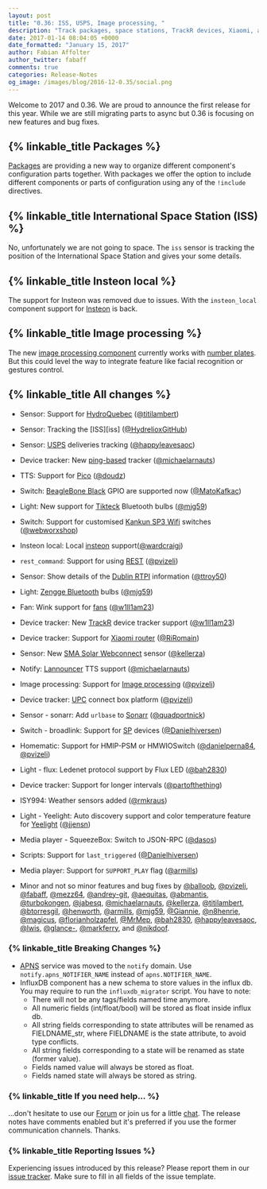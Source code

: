 ```yaml
---
layout: post
title: "0.36: ISS, USPS, Image processing, "
description: "Track packages, space stations, TrackR devices, Xiaomi, and UPC"
date: 2017-01-14 08:04:05 +0000
date_formatted: "January 15, 2017"
author: Fabian Affolter
author_twitter: fabaff
comments: true
categories: Release-Notes
og_image: /images/blog/2016-12-0.35/social.png
---
```


Welcome to 2017 and 0.36. We are proud to announce the first release for this year. While we are still migrating parts to async but 0.36 is focusing on new features and bug fixes.

## {% linkable_title Packages %}
[Packages][packages] are providing a new way to organize different component's configuration parts together. With packages we offer the option to include different components or parts of configuration using any of the `!include` directives.

## {% linkable_title International Space Station (ISS) %}
No, unfortunately we are not going to space. The `iss` sensor is tracking the position of the International Space Station and gives your some details.

## {% linkable_title Insteon local %}
The support for Insteon was removed due to issues. With the `insteon_local` component support for [Insteon][insteon] is back.

## {% linkable_title Image processing %}
The new [image processing component][image] currently works with [number plates][plates]. But this could level the way to integrate feature like facial recognition or gestures control.

## {% linkable_title All changes %}
- Sensor: Support for [HydroQuebec][quebec] ([@titilambert])
- Sensor: Tracking the [ISS][iss] ([@HydrelioxGitHub])
- Sensor: [USPS][usps] deliveries tracking ([@happyleavesaoc])
- Device tracker: New [ping-based][ping] tracker ([@michaelarnauts])
- TTS: Support for [Pico][pico] ([@doudz])
- Switch: [BeagleBone Black][beaglebone] GPIO are supported now ([@MatoKafkac])
- Light: New support for [Tikteck][tik] Bluetooth bulbs ([@mjg59])
- Switch: Support for customised [Kankun SP3 Wifi][kankun] switches ([@webworxshop])
- Insteon local: Local [insteon][insteon] support([@wardcraigj])
- `rest_command`: Support for using [REST][rest] ([@pvizeli])
- Sensor: Show details of the [Dublin RTPI][dublin] information ([@ttroy50])
- Light: [Zengge Bluetooth][zengge] bulbs ([@mjg59])
- Fan: Wink support for [fans][wink-fan] ([@w1ll1am23])
- Device tracker: New [TrackR][trackr] device tracker support ([@w1ll1am23])
- Device tracker: Support for [Xiaomi router][xiaomi] ([@RiRomain])
- Sensor: New [SMA Solar Webconnect][sma] sensor ([@kellerza])
- Notify: [Lannouncer][lannouncer] TTS support ([@michaelarnauts])
- Image processing: Support for [Image processing][image] ([@pvizeli])
- Device tracker: [UPC][upc] connect box platform ([@pvizeli])

- Sensor - sonarr: Add `urlbase` to [Sonarr][] ([@quadportnick])
- Switch - broadlink: Support for [SP][bl-switch] devices ([@Danielhiversen])
- Homematic: Support for HMIP-PSM or HMWIOSwitch ([@danielperna84], [@pvizeli])
- Light - flux: Ledenet protocol support by Flux LED ([@bah2830])
- Device tracker: Support for longer intervals ([@partofthething])
- ISY994: Weather sensors added ([@rmkraus])
- Light - Yeelight: Auto discovery support and color temperature feature for [Yeelight][yeelight] ([@jjensn])
- Media player - SqueezeBox: Switch to JSON-RPC ([@dasos])
- Scripts: Support for `last_triggered` ([@Danielhiversen])
- Media player: Support for `SUPPORT_PLAY` flag ([@armills])
- Minor and not so minor features and bug fixes by [@balloob], [@pvizeli], [@fabaff], [@mezz64], [@andrey-git], [@aequitas], [@abmantis], [@turbokongen], [@jabesq], [@michaelarnauts], [@kellerza], [@titilambert], [@btorresgil], [@henworth], [@armills], [@mjg59], [@Giannie], [@n8henrie], [@magicus], [@florianholzapfel], [@MrMep], [@bah2830], [@happyleavesaoc], [@lwis], [@glance-], [@markferry], and [@nikdoof].

### {% linkable_title Breaking Changes %}

- [APNS][apns] service was moved to the `notify` domain. Use `notify.apns_NOTIFIER_NAME` instead of `apns.NOTIFIER_NAME`.
- InfluxDB component has a new schema to store values in the influx db. You may require to run the `influxdb_migrator` script.
  You have to note:
  - There will not be any tags/fields named time anymore.
  - All numeric fields (int/float/bool) will be stored as float inside influx db.
  - All string fields corresponding to state attributes will be renamed as FIELDNAME_str, where FIELDNAME is the state attribute, to avoid type conflicts.
  - All string fields corresponding to a state will be renamed as state (former value).
  - Fields named value will always be stored as float.
  - Fields named state will always be stored as string.


### {% linkable_title If you need help... %}
...don't hesitate to use our [Forum](https://community.home-assistant.io/) or join us for a little [chat](https://gitter.im/home-assistant/home-assistant). The release notes have comments enabled but it's preferred if you use the former communication channels. Thanks.

### {% linkable_title Reporting Issues %}
Experiencing issues introduced by this release? Please report them in our [issue tracker](https://github.com/home-assistant/home-assistant/issues). Make sure to fill in all fields of the issue template.

[@abmantis]: https://github.com/abmantis
[@aequitas]: https://github.com/aequitas
[@andrey-git]: https://github.com/andrey-git
[@armills]: https://github.com/armills
[@bah2830]: https://github.com/bah2830
[@balloob]: https://github.com/balloob
[@brandonweeks]: https://github.com/brandonweeks
[@btorresgil]: https://github.com/btorresgil
[@Danielhiversen]: https://github.com/Danielhiversen
[@danieljkemp]: https://github.com/danieljkemp
[@danielperna84]: https://github.com/danielperna84
[@dasos]: https://github.com/dasos
[@DavidLP]: https://github.com/DavidLP
[@doudz]: https://github.com/doudz
[@eieste]: https://github.com/eieste
[@fabaff]: https://github.com/fabaff
[@florianholzapfel]: https://github.com/florianholzapfel
[@Giannie]: https://github.com/Giannie
[@glance-]: https://github.com/glance-
[@happyleavesaoc]: https://github.com/happyleavesaoc
[@henworth]: https://github.com/henworth
[@HydrelioxGitHub]: https://github.com/HydrelioxGitHub
[@jabesq]: https://github.com/jabesq
[@jjensn]: https://github.com/jjensn
[@kellerza]: https://github.com/kellerza
[@kk7ds]: https://github.com/kk7ds
[@lwis]: https://github.com/lwis
[@magicus]: https://github.com/magicus
[@markferry]: https://github.com/markferry
[@MatoKafkac]: https://github.com/MatoKafkac
[@mezz64]: https://github.com/mezz64
[@michaelarnauts]: https://github.com/michaelarnauts
[@mjg59]: https://github.com/mjg59
[@MrMep]: https://github.com/MrMep
[@n8henrie]: https://github.com/n8henrie
[@nikdoof]: https://github.com/nikdoof
[@partofthething]: https://github.com/partofthething
[@pvizeli]: https://github.com/pvizeli
[@quadportnick]: https://github.com/quadportnick
[@RiRomain]: https://github.com/RiRomain
[@rmkraus]: https://github.com/rmkraus
[@scmmmh]: https://github.com/scmmmh
[@technicalpickles]: https://github.com/technicalpickles
[@ttroy50]: https://github.com/ttroy50
[@turbokongen]: https://github.com/turbokongen
[@w1ll1am23]: https://github.com/w1ll1am23
[@wardcraigj]: https://github.com/wardcraigj
[@webworxshop]: https://github.com/webworxshop
[@titilambert]: https://github.com/titilambert

[beaglebone]: https://home-assistant.io/components/bbb_gpio/
[bl-switch]: https://home-assistant.io/components/switch.broadlink/
[dublin]: https://home-assistant.io/components/sensor.dublin_public_transport/
[image]: https://home-assistant.io/components/image_processing/
[insteon]: https://home-assistant.io/components/insteon_local/
[kankun]: https://home-assistant.io/components/switch.kankun/
[lannouncer]: https://home-assistant.io/components/notify.lannouncer/
[packages]: https://home-assistant.io/topics/packages/
[pico]: https://home-assistant.io/components/tts.picotts/
[ping]: https://home-assistant.io/components/device_tracker.ping/
[plates]: https://home-assistant.io/components/openalpr/
[quebec]: https://home-assistant.io/components/sensor.hydroquebec/
[rest]: https://home-assistant.io/components/rest_command/
[sma]: https://home-assistant.io/components/sensor.sma/
[sonarr]: https://home-assistant.io/components/sensor.sonarr/
[tik]: https://home-assistant.io/components/light.tikteck/
[trackr]: https://home-assistant.io/components/device_tracker.trackr/
[upc]: https://home-assistant.io/components/device_tracker.upc_connect/
[usps]: https://home-assistant.io/components/sensor.usps/
[wink-fan]: https://home-assistant.io/components/fan.wink/
[xiaomi]: https://home-assistant.io/components/device_tracker.xiaomi/
[yeelight]: https://home-assistant.io/components/light.yeelight/
[zengge]: https://home-assistant.io/components/light.zengge/
[apns]: https://home-assistant.io/components/notify.apns/
